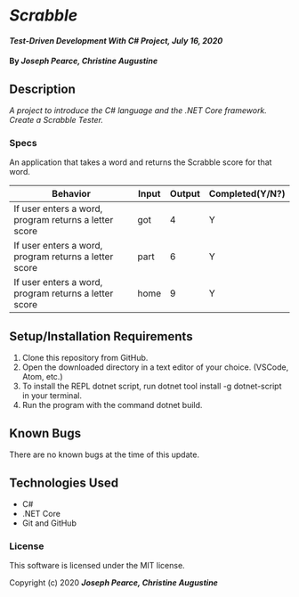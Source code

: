 
# _Scrabble_

#### _Test-Driven Development With C# Project, July 16, 2020_

#### By _**Joseph Pearce, Christine Augustine**_

## Description

_A project to introduce the C# language and the .NET Core framework. Create a Scrabble Tester._

### Specs

An application that takes a word and returns the Scrabble score for that word.

| Behavior | Input | Output |  Completed(Y/N?)  |
| -------- | ----- | ------ | -------- |
|  If user enters a word, program returns a letter score  |  got |      4  |       Y  |
|  If user enters a word, program returns a letter score  | part |      6  |       Y   |
|  If user enters a word, program returns a letter score  | home |      9  |       Y   |


## Setup/Installation Requirements

1. Clone this repository from GitHub.
2. Open the downloaded directory in a text editor of your choice.
  (VSCode, Atom, etc.)
3. To install the REPL dotnet script, run dotnet tool install -g dotnet-script in your terminal.
4. Run the program with the command dotnet build.

## Known Bugs

There are no known bugs at the time of this update.
 
## Technologies Used

* C#
* .NET Core
* Git and GitHub


### License

This software is licensed under the MIT license.

Copyright (c) 2020 **_Joseph Pearce, Christine Augustine_**
